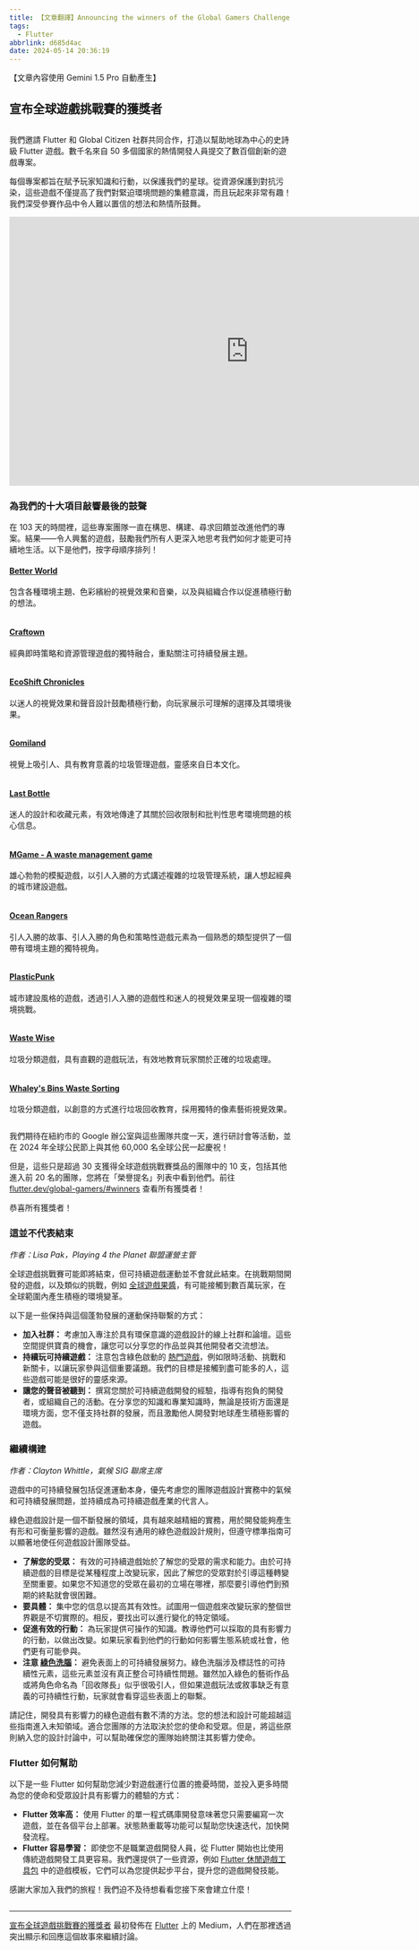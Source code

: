 ```yaml
---
title: 【文章翻譯】Announcing the winners of the Global Gamers Challenge
tags:
  - Flutter
abbrlink: d685d4ac
date: 2024-05-14 20:36:19
---
```


【文章內容使用 Gemini 1.5 Pro 自動產生】

## 宣布全球遊戲挑戰賽的獲獎者

<figure>
<img alt="" src="https://cdn-images-1.medium.com/max/1024/0*S_bBN0WiR_Q5F08J" />
</figure>

我們邀請 Flutter 和 Global Citizen 社群共同合作，打造以幫助地球為中心的史詩級 Flutter 遊戲。數千名來自 50 多個國家的熱情開發人員提交了數百個創新的遊戲專案。

每個專案都旨在賦予玩家知識和行動，以保護我們的星球。從資源保護到對抗污染，這些遊戲不僅提高了我們對緊迫環境問題的集體意識，而且玩起來非常有趣！我們深受參賽作品中令人難以置信的想法和熱情所鼓舞。

<iframe src="https://cdn.embedly.com/widgets/media.html?src=https%3A%2F%2Fwww.youtube.com%2Fembed%2F_GgqdB9md1w&amp;display_name=YouTube&amp;url=https%3A%2F%2Fwww.youtube.com%2Fwatch%3Fv%3D_GgqdB9md1w&amp;image=http%3A%2F%2Fi.ytimg.com%2Fvi%2F_GgqdB9md1w%2Fhqdefault.jpg&amp;key=a19fcc184b9711e1b4764040d3dc5c07&amp;type=text%2Fhtml&amp;schema=youtube" width="854" height="480" frameborder="0" scrolling="no"><a href="https://medium.com/media/f79ed19f8ef6235e83b919df5506662f/href">https://medium.com/media/f79ed19f8ef6235e83b919df5506662f/href</a></iframe>

### 為我們的十大項目敲響最後的鼓聲

在 103 天的時間裡，這些專案團隊一直在構思、構建、尋求回饋並改進他們的專案。結果——令人興奮的遊戲，鼓勵我們所有人更深入地思考我們如何才能更可持續地生活。以下是他們，按字母順序排列！

#### [Better World](https://devpost.com/software/wip-au-flutter-game)

包含各種環境主題、色彩繽紛的視覺效果和音樂，以及與組織合作以促進積極行動的想法。

<figure>
<img alt="" src="https://cdn-images-1.medium.com/max/960/1*tC1QJGzd_UQhSNuapBbFlA.gif" />
</figure>

#### [Craftown](https://devpost.com/software/craftown)

經典即時策略和資源管理遊戲的獨特融合，重點關注可持續發展主題。

<figure>
<img alt="" src="https://cdn-images-1.medium.com/max/960/0*5-BTF74D9iY2W-eg" />
</figure>

#### [EcoShift Chronicles](https://devpost.com/software/ecoshift-chronicles)

以迷人的視覺效果和聲音設計鼓勵積極行動，向玩家展示可理解的選擇及其環境後果。

<figure>
<img alt="" src="https://cdn-images-1.medium.com/max/960/0*2tKU55OoZoT6H8Df" />
</figure>

#### [Gomiland](https://devpost.com/software/gomiland)

視覺上吸引人、具有教育意義的垃圾管理遊戲，靈感來自日本文化。

<figure>
<img alt="" src="https://cdn-images-1.medium.com/max/960/0*9PUEQpgttn8Oib0e" />
</figure>

#### [Last Bottle](https://devpost.com/software/last-bottle)

迷人的設計和收藏元素，有效地傳達了其關於回收限制和批判性思考環境問題的核心信息。

<figure>
<img alt="" src="https://cdn-images-1.medium.com/max/960/0*W8ns7jNJ3jZ0SXbd" />
</figure>

#### [MGame - A waste management game](https://devpost.com/software/mgame-a-waste-management-game)

雄心勃勃的模擬遊戲，以引人入勝的方式講述複雜的垃圾管理系統，讓人想起經典的城市建設遊戲。

<figure>
<img alt="" src="https://cdn-images-1.medium.com/max/960/0*jof-AXtEcUz1_WFL" />
</figure>

#### [Ocean Rangers](https://devpost.com/software/projectocean)

引人入勝的故事、引人入勝的角色和策略性遊戲元素為一個熟悉的類型提供了一個帶有環境主題的獨特視角。

<figure>
<img alt="" src="https://cdn-images-1.medium.com/max/960/0*P1nBcfMDFwveciQu" />
</figure>

#### [PlasticPunk](https://devpost.com/software/plasticpunk)

城市建設風格的遊戲，透過引人入勝的遊戲性和迷人的視覺效果呈現一個複雜的環境挑戰。

<figure>
<img alt="" src="https://cdn-images-1.medium.com/max/960/0*9lzHmRWHxSyGI8pl" />
</figure>

#### [Waste Wise](https://devpost.com/software/waste-wise)

垃圾分類遊戲，具有直觀的遊戲玩法，有效地教育玩家關於正確的垃圾處理。

<figure>
<img alt="" src="https://cdn-images-1.medium.com/max/960/0*m_Lo2d9Tfr1eqyUw" />
</figure>

#### [Whaley's Bins Waste Sorting](https://devpost.com/software/whaley-s-bins-waste-sorting)

垃圾分類遊戲，以創意的方式進行垃圾回收教育，採用獨特的像素藝術視覺效果。

<figure>
<img alt="" src="https://cdn-images-1.medium.com/max/960/0*4TtFim6qaLkM0-rj" />
</figure>

我們期待在紐約市的 Google 辦公室與這些團隊共度一天，進行研討會等活動，並在 2024 年全球公民節上與其他 60,000 名全球公民一起慶祝！

但是，這些只是超過 30 支獲得全球遊戲挑戰賽獎品的團隊中的 10 支，包括其他進入前 20 名的團隊，您將在「榮譽提名」列表中看到他們。前往 [flutter.dev/global-gamers/#winners](http://flutter.dev/global-gamers/#winners) 查看所有獲獎者！

恭喜所有獲獎者！

### 這並不代表結束

_作者：Lisa Pak，Playing 4 the Planet 聯盟運營主管_

全球遊戲挑戰賽可能即將結束，但可持續遊戲運動並不會就此結束。在挑戰期間開發的遊戲，以及類似的挑戰，例如 [全球遊戲果醬](https://globalgamejam.org/)，有可能接觸到數百萬玩家，在全球範圍內產生積極的環境變革。

以下是一些保持與這個蓬勃發展的運動保持聯繫的方式：

* **加入社群：** 考慮加入專注於具有環保意識的遊戲設計的線上社群和論壇。這些空間提供寶貴的機會，讓您可以分享您的作品並與其他開發者交流想法。
* **持續玩可持續遊戲：** 注意包含綠色啟動的 [熱門遊戲](https://globalgamejam.org/)，例如限時活動、挑戰和新關卡，以讓玩家參與這個重要議題。我們的目標是接觸到盡可能多的人，這些遊戲可能是很好的靈感來源。
* **讓您的聲音被聽到：** 撰寫您關於可持續遊戲開發的經驗，指導有抱負的開發者，或組織自己的活動。在分享您的知識和專業知識時，無論是技術方面還是環境方面，您不僅支持社群的發展，而且激勵他人開發對地球產生積極影響的遊戲。

### **繼續構建**

_作者：Clayton Whittle，氣候 SIG 聯席主席_

遊戲中的可持續發展包括促進運動本身，優先考慮您的團隊遊戲設計實務中的氣候和可持續發展問題，並持續成為可持續遊戲產業的代言人。

綠色遊戲設計是一個不斷發展的領域，具有越來越精細的實務，用於開發能夠產生有形和可衡量影響的遊戲。雖然沒有通用的綠色遊戲設計規則，但遵守標準指南可以顯著地使任何遊戲設計團隊受益。

* **了解您的受眾：** 有效的可持續遊戲始於了解您的受眾的需求和能力。由於可持續遊戲的目標是從某種程度上改變玩家，因此了解您的受眾對於引導這種轉變至關重要。如果您不知道您的受眾在最初的立場在哪裡，那麼要引導他們到預期的終點就會很困難。
* **要具體：** 集中您的信息以提高其有效性。試圖用一個遊戲來改變玩家的整個世界觀是不切實際的。相反，要找出可以進行變化的特定領域。
* **促進有效的行動：** 為玩家提供可操作的知識。教導他們可以採取的具有影響力的行動，以做出改變。如果玩家看到他們的行動如何影響生態系統或社會，他們更有可能參與。
* **注意 [綠色洗腦](https://en.wikipedia.org/wiki/Greenwashing)：** 避免表面上的可持續發展努力。綠色洗腦涉及標誌性的可持續性元素，這些元素並沒有真正整合可持續性問題。雖然加入綠色的藝術作品或將角色命名為「回收隊長」似乎很吸引人，但如果遊戲玩法或敘事缺乏有意義的可持續性行動，玩家就會看穿這些表面上的聯繫。

請記住，開發具有影響力的綠色遊戲有數不清的方法。您的想法和設計可能超越這些指南進入未知領域。適合您團隊的方法取決於您的使命和受眾。但是，將這些原則納入您的設計討論中，可以幫助確保您的團隊始終關注其影響力使命。

### **Flutter 如何幫助**

以下是一些 Flutter 如何幫助您減少對遊戲運行位置的擔憂時間，並投入更多時間為您的使命和受眾設計具有影響力的體驗的方式：

* **Flutter 效率高：** 使用 Flutter 的單一程式碼庫開發意味著您只需要編寫一次遊戲，並在各個平台上部署。狀態熱重載等功能可以幫助您快速迭代，加快開發流程。
* **Flutter 容易學習：** 即使您不是職業遊戲開發人員，從 Flutter 開始也比使用傳統遊戲開發工具更容易。我們還提供了一些資源，例如 [Flutter 休閒遊戲工具包](http://flutter.dev/games) 中的遊戲模板，它們可以為您提供起步平台，提升您的遊戲開發技能。

感謝大家加入我們的旅程！我們迫不及待想看看您接下來會建立什麼！

<img src="https://medium.com/_/stat?event=post.clientViewed&referrerSource=full_rss&postId=1ccf4d271226" width="1" height="1" alt=""><hr><p><a href="https://medium.com/flutter/announcing-the-winners-of-the-global-gamers-challenge-1ccf4d271226">宣布全球遊戲挑戰賽的獲獎者</a> 最初發佈在 <a href="https://medium.com/flutter">Flutter</a> 上的 Medium，人們在那裡透過突出顯示和回應這個故事來繼續討論。</p>